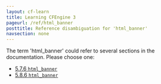 ```yaml
---
layout: cf-learn
title: Learning CFEngine 3
pageurl: /ref/html_banner
posttitle: Reference disambiguation for 'html_banner'
navsection: none
---
```


The term 'html_banner' could refer to several sections in the documentation. Please choose one:

- [5.7.6 <code>html_banner</code>](https://cfengine.com/manuals/cf3-reference.html#html_banner-in-knowledge)
- [5.8.6 <code>html_banner</code>](https://cfengine.com/manuals/cf3-reference.html#html_banner-in-reporter)

